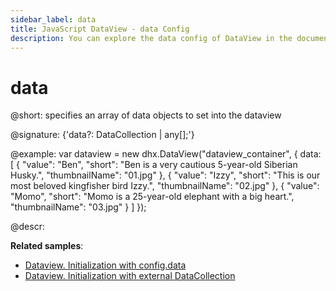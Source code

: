 ```yaml
---
sidebar_label: data
title: JavaScript DataView - data Config 
description: You can explore the data config of DataView in the documentation of the DHTMLX JavaScript UI library. Browse developer guides and API reference, try out code examples and live demos, and download a free 30-day evaluation version of DHTMLX Suite 7.
---
```


# data

@short: specifies an array of data objects to set into the dataview

@signature: {'data?: DataCollection<any> | any[];'}

@example:
var dataview = new dhx.DataView("dataview_container", {
    data: [
    	{
			"value": "Ben",
			"short": "Ben is a very cautious 5-year-old Siberian Husky.",
			"thumbnailName": "01.jpg"
		},
		{
			"value": "Izzy",
			"short": "This is our most beloved kingfisher bird Izzy.",
			"thumbnailName": "02.jpg"
		},
		{
			"value": "Momo",
			"short": "Momo is a 25-year-old elephant with a big heart.",
			"thumbnailName": "03.jpg"
		}
	]
});

@descr: 

**Related samples**:
- [Dataview. Initialization with config.data](https://snippet.dhtmlx.com/s547z4xr)
- [Dataview. Initialization with external DataCollection](https://snippet.dhtmlx.com/t632x22i)

[comment]: # (@related: dataview/data_loading.md)
